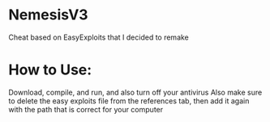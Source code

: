 # NemesisV3
Cheat based on EasyExploits that I decided to remake

# How to Use:
Download, compile, and run, and also turn off your antivirus
Also make sure to delete the easy exploits file from the references tab, then add it again with the path that is correct for your computer
